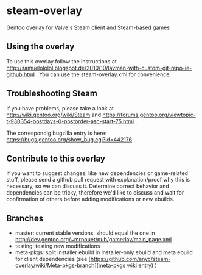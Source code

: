 steam-overlay
=============

Gentoo overlay for Valve's Steam client and Steam-based games

Using the overlay
-----------------

To use this overlay follow the instructions at http://samuelololol.blogspot.de/2010/10/layman-with-custom-git-repo-ie-github.html .
You can use the steam-overlay.xml for convenience.

Troubleshooting Steam
---------------------

If you have problems, please take a look at http://wiki.gentoo.org/wiki/Steam and https://forums.gentoo.org/viewtopic-t-930354-postdays-0-postorder-asc-start-75.html .

The correspondig bugzilla entry is here: https://bugs.gentoo.org/show_bug.cgi?id=442176

Contribute to this overlay
--------------------------

If you want to suggest changes, like new dependencies or game-related stuff, please send a github pull request with explanation/proof why this is necessary, so we can discuss it. Determine correct behavior and dependencies can be tricky, therefore we'd like to discuss and wait for confirmation of others before adding modifications or new ebuilds.

Branches
--------

* master: current stable versions, should equal the one in http://dev.gentoo.org/~mrpouet/pub/gamerlay/main_page.xml
* testing: testing new modifications
* meta-pkgs: split installer ebuild in installer-only ebuild and meta ebuild for client dependencies (see [https://github.com/anyc/steam-overlay/wiki/Meta-pkgs-branch](meta-pkgs wiki entry) )
